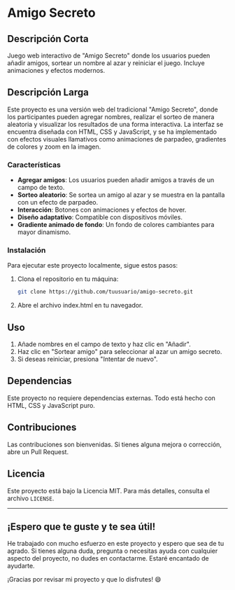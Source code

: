 # Amigo Secreto

## Descripción Corta
Juego web interactivo de "Amigo Secreto" donde los usuarios pueden añadir amigos, sortear un nombre al azar y reiniciar el juego. Incluye animaciones y efectos modernos.

## Descripción Larga
Este proyecto es una versión web del tradicional "Amigo Secreto", donde los participantes pueden agregar nombres, realizar el sorteo de manera aleatoria y visualizar los resultados de una forma interactiva. La interfaz se encuentra diseñada con HTML, CSS y JavaScript, y se ha implementado con efectos visuales llamativos como animaciones de parpadeo, gradientes de colores y zoom en la imagen.

### Características
- **Agregar amigos**: Los usuarios pueden añadir amigos a través de un campo de texto.
- **Sorteo aleatorio**: Se sortea un amigo al azar y se muestra en la pantalla con un efecto de parpadeo.
- **Interacción**: Botones con animaciones y efectos de hover.
- **Diseño adaptativo**: Compatible con dispositivos móviles.
- **Gradiente animado de fondo**: Un fondo de colores cambiantes para mayor dinamismo.

### Instalación
Para ejecutar este proyecto localmente, sigue estos pasos:

1. Clona el repositorio en tu máquina:
   ```bash
   git clone https://github.com/tuusuario/amigo-secreto.git

2. Abre el archivo index.html en tu navegador.
## Uso

1. Añade nombres en el campo de texto y haz clic en "Añadir".
2. Haz clic en "Sortear amigo" para seleccionar al azar un amigo secreto.
3. Si deseas reiniciar, presiona "Intentar de nuevo".

## Dependencias
Este proyecto no requiere dependencias externas. Todo está hecho con HTML, CSS y JavaScript puro.

## Contribuciones
Las contribuciones son bienvenidas. Si tienes alguna mejora o corrección, abre un Pull Request.

## Licencia
Este proyecto está bajo la Licencia MIT. Para más detalles, consulta el archivo `LICENSE`.


---

## ¡Espero que te guste y te sea útil!

He trabajado con mucho esfuerzo en este proyecto y espero que sea de tu agrado. Si tienes alguna duda, pregunta o necesitas ayuda con cualquier aspecto del proyecto, no dudes en contactarme. Estaré encantado de ayudarte.

¡Gracias por revisar mi proyecto y que lo disfrutes! 😄

